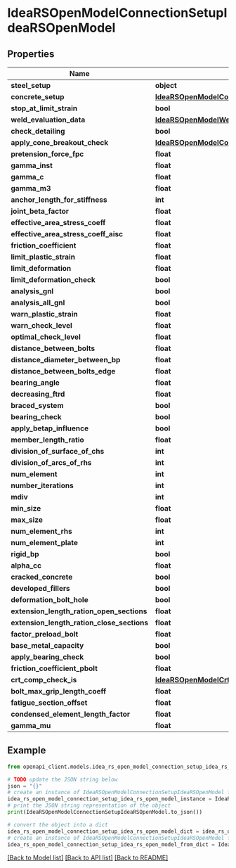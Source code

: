 # IdeaRSOpenModelConnectionSetupIdeaRSOpenModel


## Properties

Name | Type | Description | Notes
------------ | ------------- | ------------- | -------------
**steel_setup** | **object** |  | [optional] 
**concrete_setup** | [**IdeaRSOpenModelConcreteConcreteSetupIdeaRSOpenModel**](IdeaRSOpenModelConcreteConcreteSetupIdeaRSOpenModel.md) |  | [optional] 
**stop_at_limit_strain** | **bool** |  | [optional] 
**weld_evaluation_data** | [**IdeaRSOpenModelWeldEvaluationIdeaRSOpenModel**](IdeaRSOpenModelWeldEvaluationIdeaRSOpenModel.md) |  | [optional] 
**check_detailing** | **bool** |  | [optional] 
**apply_cone_breakout_check** | [**IdeaRSOpenModelConeBreakoutCheckTypeIdeaRSOpenModel**](IdeaRSOpenModelConeBreakoutCheckTypeIdeaRSOpenModel.md) |  | [optional] 
**pretension_force_fpc** | **float** |  | [optional] 
**gamma_inst** | **float** |  | [optional] 
**gamma_c** | **float** |  | [optional] 
**gamma_m3** | **float** |  | [optional] 
**anchor_length_for_stiffness** | **int** |  | [optional] 
**joint_beta_factor** | **float** |  | [optional] 
**effective_area_stress_coeff** | **float** |  | [optional] 
**effective_area_stress_coeff_aisc** | **float** |  | [optional] 
**friction_coefficient** | **float** |  | [optional] 
**limit_plastic_strain** | **float** |  | [optional] 
**limit_deformation** | **float** |  | [optional] 
**limit_deformation_check** | **bool** |  | [optional] 
**analysis_gnl** | **bool** |  | [optional] 
**analysis_all_gnl** | **bool** |  | [optional] 
**warn_plastic_strain** | **float** |  | [optional] 
**warn_check_level** | **float** |  | [optional] 
**optimal_check_level** | **float** |  | [optional] 
**distance_between_bolts** | **float** |  | [optional] 
**distance_diameter_between_bp** | **float** |  | [optional] 
**distance_between_bolts_edge** | **float** |  | [optional] 
**bearing_angle** | **float** |  | [optional] 
**decreasing_ftrd** | **float** |  | [optional] 
**braced_system** | **bool** |  | [optional] 
**bearing_check** | **bool** |  | [optional] 
**apply_betap_influence** | **bool** |  | [optional] 
**member_length_ratio** | **float** |  | [optional] 
**division_of_surface_of_chs** | **int** |  | [optional] 
**division_of_arcs_of_rhs** | **int** |  | [optional] 
**num_element** | **int** |  | [optional] 
**number_iterations** | **int** |  | [optional] 
**mdiv** | **int** |  | [optional] 
**min_size** | **float** |  | [optional] 
**max_size** | **float** |  | [optional] 
**num_element_rhs** | **int** |  | [optional] 
**num_element_plate** | **int** |  | [optional] 
**rigid_bp** | **bool** |  | [optional] 
**alpha_cc** | **float** |  | [optional] 
**cracked_concrete** | **bool** |  | [optional] 
**developed_fillers** | **bool** |  | [optional] 
**deformation_bolt_hole** | **bool** |  | [optional] 
**extension_length_ration_open_sections** | **float** |  | [optional] 
**extension_length_ration_close_sections** | **float** |  | [optional] 
**factor_preload_bolt** | **float** |  | [optional] 
**base_metal_capacity** | **bool** |  | [optional] 
**apply_bearing_check** | **bool** |  | [optional] 
**friction_coefficient_pbolt** | **float** |  | [optional] 
**crt_comp_check_is** | [**IdeaRSOpenModelCrtCompCheckISIdeaRSOpenModel**](IdeaRSOpenModelCrtCompCheckISIdeaRSOpenModel.md) |  | [optional] 
**bolt_max_grip_length_coeff** | **float** |  | [optional] 
**fatigue_section_offset** | **float** |  | [optional] 
**condensed_element_length_factor** | **float** |  | [optional] 
**gamma_mu** | **float** |  | [optional] 

## Example

```python
from openapi_client.models.idea_rs_open_model_connection_setup_idea_rs_open_model import IdeaRSOpenModelConnectionSetupIdeaRSOpenModel

# TODO update the JSON string below
json = "{}"
# create an instance of IdeaRSOpenModelConnectionSetupIdeaRSOpenModel from a JSON string
idea_rs_open_model_connection_setup_idea_rs_open_model_instance = IdeaRSOpenModelConnectionSetupIdeaRSOpenModel.from_json(json)
# print the JSON string representation of the object
print(IdeaRSOpenModelConnectionSetupIdeaRSOpenModel.to_json())

# convert the object into a dict
idea_rs_open_model_connection_setup_idea_rs_open_model_dict = idea_rs_open_model_connection_setup_idea_rs_open_model_instance.to_dict()
# create an instance of IdeaRSOpenModelConnectionSetupIdeaRSOpenModel from a dict
idea_rs_open_model_connection_setup_idea_rs_open_model_from_dict = IdeaRSOpenModelConnectionSetupIdeaRSOpenModel.from_dict(idea_rs_open_model_connection_setup_idea_rs_open_model_dict)
```
[[Back to Model list]](../README.md#documentation-for-models) [[Back to API list]](../README.md#documentation-for-api-endpoints) [[Back to README]](../README.md)



